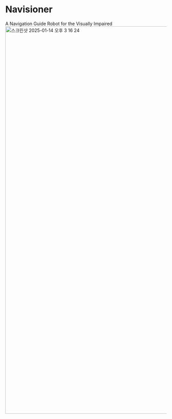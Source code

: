 # Navisioner
A Navigation Guide Robot for the Visually Impaired
<img width="1210" alt="스크린샷 2025-01-14 오후 3 16 24" src="https://github.com/user-attachments/assets/ea43d0cb-5258-454e-b52f-297dfdf2bf43" />

